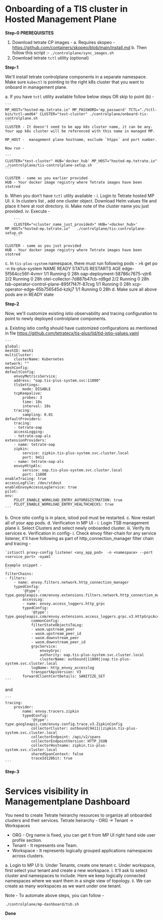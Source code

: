 # Onboarding of a TIS cluster in Hosted Management Plane

**Step-0 PREREQUISITES**
1. Download tetrate CP images -
    a. Requires skopeo - https://github.com/containers/skopeo/blob/main/install.md
    b. Then follow this script :- `./controlplane/sync_images.sh`
2. Download tetrate `tctl` utility (optional)

**Step-1**

We'll install tetrate controlplane components in a separate namespace. Make sure `kubectl` is pointing to the right k8s cluster that you want to onboard in management plane.

a. If you have `tctl` utility available follow below steps OR skip to point (b) -

    ``` 
    MP_HOST="hosted-mp.tetrate.io" MP_PASSWORD='mp_password' TCTL="./tctl-bin/tctl-amd64" CLUSTER="test-cluster" ./controlplane/onboard-tis-controlplane.sh
    ```
    CLUSTER - It doesn't need to be app k8s cluster name, it can be any. Your app k8s cluster will be referenced with this name in managed MP.

    MP_HOST -  management plane hostname, exclude `htpps` and port number.

    Now run -

    ```
    CLUSTER="test-cluster" HUB='docker_hub' MP_HOST="hosted-mp.tetrate.io"   ./controlplane/tis-controlplane-setup.sh
    ```

    CLUSTER - same as you earlier provided
    HUB - Your docker image registry where Tetrate images have been stotred


b. When you don't have `tctl` utlity available -
    i. Login to Tetrate hosted MP UI.
    ii. In clusters list , add one cluster object. Download Helm values file and place it here at root directory.
    iii. Make note of the cluster name you just provided.
    iv. Execute -

        ```
        CLUSTER="<cluster_name_just_provided>" HUB='<docker_hub>' MP_HOST="hosted-mp.tetrate.io"   ./controlplane/tis-controlplane-setup.sh
        ```

    CLUSTER - same as you just provided
    HUB - Your docker image registry where Tetrate images have been stotred


c. In `tis-plus-system` namespace, there must run following pods -
    >k get po -n tis-plus-system
    NAME                                         READY   STATUS    RESTARTS      AGE
    edge-5f564cc56f-4vmrr                        1/1     Running   0             28h
    oap-deployment-58786c7675-vjtr6              2/2     Running   0             28h
    otel-collector-7d887b47cb-rd9gd              2/2     Running   0             28h
    tsb-operator-control-plane-895f7f47f-87cvg   1/1     Running   0             28h
    xcp-operator-edge-65b756545d-kzkj7           1/1     Running   0             28h
d. Make sure all above pods are in READY state

**Step-2**

Now, we'll customize existing istio observability and tracing configuration to point to newly deployed controlplane components.

a. Existing istio config should have customized configurations as mentioned in file https://github.com/tetratecx/tis-plus/tid/tid-istio-values.yaml

    ```
    global:
    meshID: mesh1
    multiCluster:
        clusterName: Kubernetes
    network: ""
    meshConfig:
    defaultConfig:
        envoyMetricsService:
        address: "oap.tis-plus-system.svc:11800"
        tlsSettings:
            mode: DISABLE
        tcpKeepalive:
            probes: 3
            time: 10s
            interval: 10s
        tracing:
            sampling: 0.01
    defaultProviders:
        tracing:
        - tetrate-oap
        accessLogging:
        - tetrate-oap-als
    extensionProviders:
        - name: tetrate-oap
        zipkin:
            service: zipkin.tis-plus-system.svc.cluster.local
            port: 9411
        - name: tetrate-oap-als
        envoyHttpAls:
            service: oap.tis-plus-system.svc.cluster.local
            port: 11800
    enableTracing: true
    accessLogFile: /dev/stdout
    enableEnvoyAccessLogService: true
    pilot:
    env:
        PILOT_ENABLE_WORKLOAD_ENTRY_AUTOREGISTRATION: true
        PILOT_ENABLE_WORKLOAD_ENTRY_HEALTHCHECKS: true
    ```

b. Once istio config is in place, istiod pod must be restarted.
c. Now restart all of your app pods.
d. Verification in MP UI -
    i. Login TSB management plane
    ii. Select Clusters and select newly onboarded cluster.
    iii. Verify its services
e. Verification in config-
    i. Check envoy filter-chain for any service listener, it'll have following as part of http_connection_manager filter chain and tracing -

    `istioctl proxy-config listener <any_app_pod>  -n <namespace> --port <service_port> -oyaml`

    Example snippet -
    ```
    filterChains:
    - filters:
        - name: envoy.filters.network.http_connection_manager
        typedConfig:
            '@type': type.googleapis.com/envoy.extensions.filters.network.http_connection_manager.v3.HttpConnectionManager
            accessLog:
            - name: envoy.access_loggers.http_grpc
            typedConfig:
                '@type': type.googleapis.com/envoy.extensions.access_loggers.grpc.v3.HttpGrpcAccessLogConfig
                commonConfig:
                filterStateObjectsToLog:
                - wasm.upstream_peer
                - wasm.upstream_peer_id
                - wasm.downstream_peer
                - wasm.downstream_peer_id
                grpcService:
                    envoyGrpc:
                    authority: oap.tis-plus-system.svc.cluster.local
                    clusterName: outbound|11800||oap.tis-plus-system.svc.cluster.local
                logName: http_envoy_accesslog
                transportApiVersion: V3
            forwardClientCertDetails: SANITIZE_SET
    ```

and

    ```
    tracing:
        provider:
            name: envoy.tracers.zipkin
            typedConfig:
                '@type': type.googleapis.com/envoy.config.trace.v3.ZipkinConfig
                collectorCluster: outbound|9411||zipkin.tis-plus-system.svc.cluster.local
                collectorEndpoint: /api/v2/spans
                collectorEndpointVersion: HTTP_JSON
                collectorHostname: zipkin.tis-plus-system.svc.cluster.local
                sharedSpanContext: false
                traceId128bit: true
    ```

**Step-3**

# Services visibility in Managementplane Dashboard

You need to create Tetrate heirarchy resources to organize all onboarded clusters and their services.
Tetrate heirarchy -
ORG -> Tenant -> Workspaces

* ORG - Org name is fixed, you can get it from MP UI right hand side user profile section.
* Tenant - It represents one Team.
* Workspace - It represents logically grouped applications namespaces across clusters.

a. Login to MP UI
b. Under Tenants, create one tenant
c. Under workspace, first select your tenant and create a new workspace.
    i. It'll ask to select cluster and namespaces to include. Here we keep logically connected namespaces where we want them in a single view of topology.
    ii. We can create as many workspaces as we want under one tenant.

Note - To automate above steps, you can follow -

```
./controlplane/mp-dashboard/tsb.sh
```

**Done**